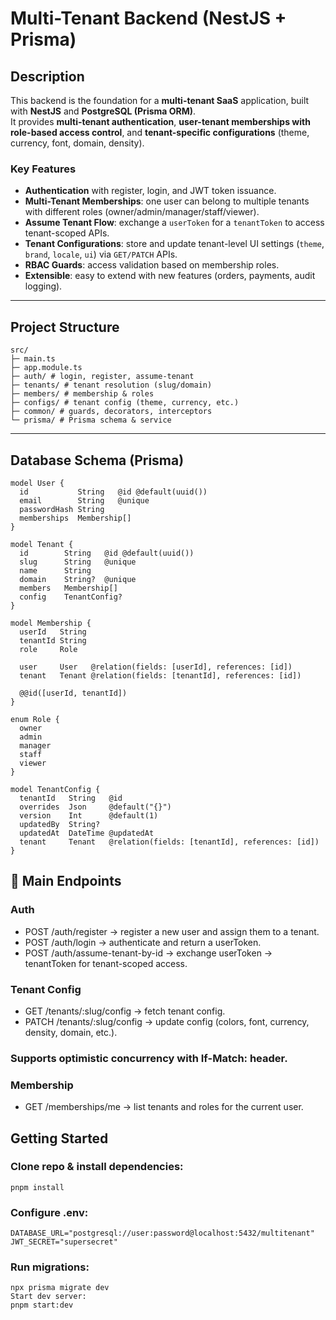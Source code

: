 # Multi-Tenant Backend (NestJS + Prisma)

## Description
This backend is the foundation for a **multi-tenant SaaS** application, built with **NestJS** and **PostgreSQL (Prisma ORM)**.  
It provides **multi-tenant authentication**, **user-tenant memberships with role-based access control**, and **tenant-specific configurations** (theme, currency, font, domain, density).  

### Key Features
- **Authentication** with register, login, and JWT token issuance.  
- **Multi-Tenant Memberships**: one user can belong to multiple tenants with different roles (owner/admin/manager/staff/viewer).  
- **Assume Tenant Flow**: exchange a `userToken` for a `tenantToken` to access tenant-scoped APIs.  
- **Tenant Configurations**: store and update tenant-level UI settings (`theme`, `brand`, `locale`, `ui`) via `GET/PATCH` APIs.  
- **RBAC Guards**: access validation based on membership roles.  
- **Extensible**: easy to extend with new features (orders, payments, audit logging).  

---

## Project Structure
```
src/
├─ main.ts
├─ app.module.ts
├─ auth/ # login, register, assume-tenant
├─ tenants/ # tenant resolution (slug/domain)
├─ members/ # membership & roles
├─ configs/ # tenant config (theme, currency, etc.)
├─ common/ # guards, decorators, interceptors
└─ prisma/ # Prisma schema & service
```
---

## Database Schema (Prisma)
```prisma
model User {
  id           String   @id @default(uuid())
  email        String   @unique
  passwordHash String
  memberships  Membership[]
}

model Tenant {
  id        String   @id @default(uuid())
  slug      String   @unique
  name      String
  domain    String?  @unique
  members   Membership[]
  config    TenantConfig?
}

model Membership {
  userId   String
  tenantId String
  role     Role

  user     User   @relation(fields: [userId], references: [id])
  tenant   Tenant @relation(fields: [tenantId], references: [id])

  @@id([userId, tenantId])
}

enum Role {
  owner
  admin
  manager
  staff
  viewer
}

model TenantConfig {
  tenantId   String   @id
  overrides  Json     @default("{}")
  version    Int      @default(1)
  updatedBy  String?
  updatedAt  DateTime @updatedAt
  tenant     Tenant   @relation(fields: [tenantId], references: [id])
}
```
## 🔌 Main Endpoints
### Auth

- POST /auth/register → register a new user and assign them to a tenant.
- POST /auth/login → authenticate and return a userToken.
- POST /auth/assume-tenant-by-id → exchange userToken → tenantToken for tenant-scoped access.

### Tenant Config

- GET /tenants/:slug/config → fetch tenant config.
- PATCH /tenants/:slug/config → update config (colors, font, currency, density, domain, etc.).

### Supports optimistic concurrency with If-Match: <version> header.

### Membership
- GET /memberships/me → list tenants and roles for the current user.

## Getting Started

### Clone repo & install dependencies:
```
pnpm install
```

### Configure .env:
```
DATABASE_URL="postgresql://user:password@localhost:5432/multitenant"
JWT_SECRET="supersecret"
```

### Run migrations:
```
npx prisma migrate dev
Start dev server:
pnpm start:dev
```




